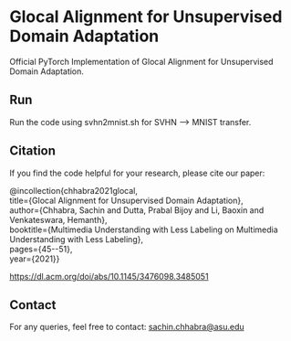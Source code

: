 # Glocal Alignment for Unsupervised Domain Adaptation
Official PyTorch Implementation of Glocal Alignment for Unsupervised Domain Adaptation.

## Run
Run the code using svhn2mnist.sh for SVHN &#10230; MNIST transfer.

## Citation
If you find the code helpful for your research, please cite our paper: 

@incollection{chhabra2021glocal, <br>
  title={Glocal Alignment for Unsupervised Domain Adaptation}, <br>
  author={Chhabra, Sachin and Dutta, Prabal Bijoy and Li, Baoxin and Venkateswara, Hemanth}, <br>
  booktitle={Multimedia Understanding with Less Labeling on Multimedia Understanding with Less Labeling}, <br>
  pages={45--51}, <br>
  year={2021}}

https://dl.acm.org/doi/abs/10.1145/3476098.3485051

## Contact
For any queries, feel free to contact: sachin.chhabra@asu.edu
